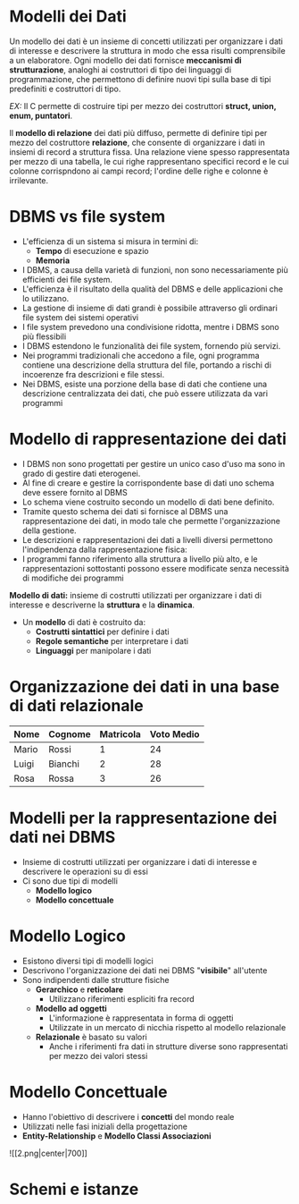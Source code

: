 # Modelli dei Dati

Un modello dei dati è un insieme di concetti utilizzati per organizzare i dati di interesse e descrivere la struttura in modo che essa risulti comprensibile a un elaboratore.
Ogni modello dei dati fornisce **meccanismi di strutturazione**, analoghi ai costruttori di tipo dei linguaggi di programmazione, che permettono di definire nuovi tipi sulla base di tipi predefiniti e costruttori di tipo.

*EX:*
Il C permette di costruire tipi per mezzo dei costruttori **struct, union, enum, puntatori**.

Il **modello di relazione** dei dati più diffuso, permette di definire tipi per mezzo del costruttore **relazione**, che consente di organizzare i dati in insiemi di record a struttura fissa. Una relazione viene spesso rappresentata per mezzo di una tabella, le cui righe rappresentano specifici record e le cui colonne corrispndono ai campi record; l'ordine delle righe e colonne è irrilevante.

# DBMS vs file system

- L'efficienza di un sistema si misura in termini di:
	- **Tempo** di esecuzione e spazio
	- **Memoria** 
- I DBMS, a causa della varietà di funzioni, non sono necessariamente più efficienti dei file system.
- L'efficienza è il risultato della qualità del DBMS e delle applicazioni che lo utilizzano.
- La gestione di insieme di dati grandi è possibile attraverso gli ordinari file system dei sistemi operativi
- I file system prevedono una condivisione ridotta, mentre i DBMS sono più flessibili
- I DBMS estendono le funzionalità dei file system, fornendo più servizi.
- Nei programmi tradizionali che accedono a file, ogni programma contiene una descrizione della struttura del file, portando a rischi di incoerenze fra descrizioni e file stessi.
- Nei DBMS, esiste una porzione della base di dati che contiene una descrizione centralizzata dei dati, che può essere utilizzata da vari programmi

# Modello di rappresentazione dei dati

- I DBMS non sono progettati per gestire un unico caso d'uso ma sono in grado di gestire dati eterogenei.
- Al fine di creare e gestire la corrispondente base di dati uno schema deve essere fornito al DBMS
- Lo schema viene costruito secondo un modello di dati bene definito.
- Tramite questo schema dei dati si fornisce al DBMS una rappresentazione dei dati, in modo tale che permette l'organizzazione della gestione.
- Le descrizioni e rappresentazioni dei dati a livelli diversi permettono l'indipendenza dalla rappresentazione fisica:
- I programmi fanno riferimento alla struttura a livello più alto, e le rappresentazioni sottostanti possono essere modificate senza necessità di modifiche dei programmi

**Modello di dati:** insieme di costrutti utilizzati per organizzare i dati di interesse e descriverne la **struttura** e la **dinamica**.
- Un **modello** di dati è costruito da:
	- **Costrutti sintattici** per definire i dati 
	- **Regole semantiche** per interpretare i dati
	- **Linguaggi** per manipolare i dati

# Organizzazione dei dati in una base di dati relazionale

| Nome  | Cognome | Matricola | Voto Medio |
| ----- | ------- | --------- | ---------- |
| Mario | Rossi   | 1         | 24         |
| Luigi | Bianchi | 2         | 28         |
| Rosa  | Rossa   | 3         | 26         | 

# Modelli per la rappresentazione dei dati nei DBMS

- Insieme di costrutti utilizzati per organizzare i dati di interesse e descrivere le operazioni su di essi
- Ci sono due tipi di modelli
	- **Modello logico**
	- **Modello concettuale**

# Modello Logico
- Esistono diversi tipi di modelli logici
- Descrivono l'organizzazione dei dati nei DBMS "**visibile**" all'utente
- Sono indipendenti dalle strutture fisiche
	- **Gerarchico** e **reticolare**
		- Utilizzano riferimenti espliciti fra record
	- **Modello ad oggetti** 
		- L'informazione è rappresentata in forma di oggetti
		- Utilizzate in un mercato di nicchia rispetto al modello relazionale 
	- **Relazionale** è basato su valori
		- Anche i riferimenti fra dati in strutture diverse sono rappresentati per mezzo dei valori stessi

# Modello Concettuale 

- Hanno l'obiettivo di descrivere i **concetti** del mondo reale
- Utilizzati nelle fasi iniziali  della progettazione
- **Entity-Relationship** e **Modello Classi Associazioni**

![[2.png|center|700]]

# Schemi e istanze
